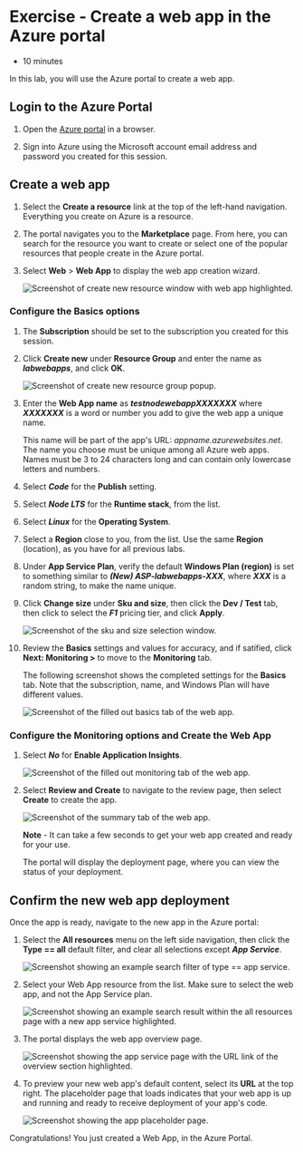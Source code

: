 # Exercise - Create a web app in the Azure portal

* 10 minutes

In this lab, you will use the Azure portal to create a web app.

## Login to the Azure Portal

1. Open the [Azure portal](https://portal.azure.com) in a browser.

2. Sign into Azure using the Microsoft account email address and password you created for this session.

## Create a web app

1. Select the **Create a resource** link at the top of the left-hand navigation. Everything you create on Azure is a resource.

2. The portal navigates you to the **Marketplace** page. From here, you can search for the resource you want to create or select one of the popular resources that people create in the Azure portal.

3. Select **Web** > **Web App** to display the web app creation wizard.

    ![Screenshot of create new resource window with web app highlighted.](images/webappportal1b.png)

### Configure the Basics options

1. The **Subscription** should be set to the subscription you created for this session.

2. Click **Create new** under **Resource Group** and enter the name as **_labwebapps_**, and click **OK**.

    ![Screenshot of create new resource group popup.](images/webappportal2b.png)

3. Enter the **Web App name** as **_testnodewebappXXXXXXX_** where **_XXXXXXX_** is a word or number you add to give the web app a unique name.

    This name will be part of the app's URL: _appname.azurewebsites.net_. The name you choose must be unique among all Azure web apps. Names must be 3 to 24 characters long and can contain only lowercase letters and numbers.

4. Select **_Code_** for the **Publish** setting.

5. Select **_Node LTS_** for the **Runtime stack**, from the list.

6. Select **_Linux_** for the **Operating System**.

7. Select a **Region** close to you, from the list. Use the same **Region** (location), as you have for all previous labs.

8. Under **App Service Plan**, verify the default **Windows Plan (region)** is set to something similar to **_(New) ASP-labwebapps-XXX_**, where **_XXX_** is a random string, to make the name unique.

9. Click **Change size** under **Sku and size**, then click the **Dev / Test** tab, then click to select the **_F1_** pricing tier, and click **Apply**.

    ![Screenshot of the sku and size selection window.](images/webappportal3b.png)

10. Review the **Basics** settings and values for accuracy, and if satified, click **Next: Monitoring >** to move to the **Monitoring** tab.

    The following screenshot shows the completed settings for the **Basics** tab. Note that the subscription, name, and Windows Plan will have different values.

    ![Screenshot of the filled out basics tab of the web app.](images/webappportal4b.png)

### Configure the Monitoring options and Create the Web App

1. Select **_No_** for **Enable Application Insights**.

    ![Screenshot of the filled out monitoring tab of the web app.](images/webappportal5b.png)

2. Select **Review and Create** to navigate to the review page, then select **Create** to create the app.

    ![Screenshot of the summary tab of the web app.](images/webappportal6b.png)

    **Note** - It can take a few seconds to get your web app created and ready for your use.

    The portal will display the deployment page, where you can view the status of your deployment.

## Confirm the new web app deployment

Once the app is ready, navigate to the new app in the Azure portal:

1. Select the **All resources** menu on the left side navigation, then click the **Type == all** default filter, and clear all selections except **_App Service_**.

    ![Screenshot showing an example search filter of type == app service.](images/webappportal7b.png)

2. Select your Web App resource from the list. Make sure to select the web app, and not the App Service plan.

    ![Screenshot showing an example search result within the all resources page with a new app service highlighted.](images/webappportal8b.png)

3. The portal displays the web app overview page.

    ![Screenshot showing the app service page with the URL link of the overview section highlighted.](images/webappportal9b.png)

4. To preview your new web app's default content, select its **URL** at the top right. The placeholder page that loads indicates that your web app is up and running and ready to receive deployment of your app's code.

    ![Screenshot showing the app placeholder page.](images/webappportal10b.png)

Congratulations! You just created a Web App, in the Azure Portal.
